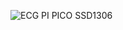 


![ECG PI PICO SSD1306](https://github.com/offpic/ECG-RASSPBERRY-PI-PICO-SSD1306/assets/31142397/6ff11f9f-6266-4bd1-b4b7-b7287e52a96d)
